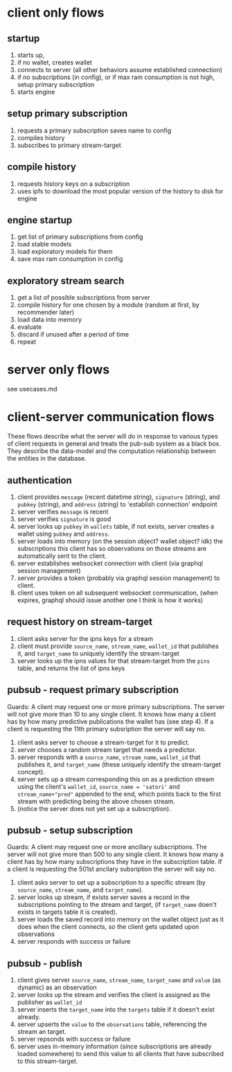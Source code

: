 # client only flows 

## startup

1. starts up, 
2. if no wallet, creates wallet
3. connects to server (all other behaviors assume established connection)
4. if no subscriptions (in config), or if max ram consumption is not high, setup primary subscription
5. starts engine

## setup primary subscription

1. requests a primary subscription saves name to config
2. compiles history
3. subscribes to primary stream-target

## compile history

1. requests history keys on a subscription
2. uses ipfs to download the most popular version of the history to disk for engine

## engine startup

1. get list of primary subscriptions from config
2. load stable models
3. load exploratory models for them
4. save max ram consumption in config

## exploratory stream search

1. get a list of possible subscriptions from server
2. compile history for one chosen by a module (random at first, by recommender later)
3. load data into memory
4. evaluate
5. discard if unused after a period of time
6. repeat 

# server only flows 

see usecases.md

# client-server communication flows

These flows describe what the server will do in response to various types of client requests in general and treats the pub-sub system as a black box. They describe the data-model and the computation relationship between the entities in the database.

## authentication

1. client provides `message` (recent datetime string), `signature` (string), and `pubkey` (string), and `address` (string) to 'establish connection' endpoint
2. server verifies `message` is recent
3. server verifies `signature` is good
4. server looks up `pubkey` in `wallets` table, if not exists, server creates a wallet using `pubkey` and `address`.
5. server loads into memory (on the session object? wallet object? idk) the subscriptions this client has so observations on those streams are automatically sent to the client.
6. server establishes websocket connection with client (via graphql session management)
7. server provides a token (probably via graphql session management) to client.
8. client uses token on all subsequent websocket communication, (when expires, graphql should issue another one I think is how it works)

## request history on stream-target

1. client asks server for the ipns keys for a stream
2. client must provide `source_name`, `stream_name`, `wallet_id` that publishes it, and `target_name` to uniquely identify the stream-target
3. server looks up the ipns values for that stream-target from the `pins` table, and returns the list of ipns keys

## pubsub - request primary subscription

Guards: A client may request one or more primary subscriptions. The server will not give more than 10 to any single client. It knows how many a client has by how many predictive publications the wallet has (see step 4). If a client is requesting the 11th primary subsription the server will say no.

1. client asks server to choose a stream-target for it to predict.
2. server chooses a random stream target that needs a predictor.
3. server responds with a `source_name`, `stream_name`, `wallet_id` that publishes it, and `target_name` (these uniquely identify the stream-target concept).
4. server sets up a stream corresponding this on as a prediction stream using the client's `wallet_id`, `source_name = 'satori'` and `stream_name+"pred"` appended to the end, which points back to the first stream with predicting being the above chosen stream.
5. (notice the server does not yet set up a subscription).

## pubsub - setup subscription

Guards: A client may request one or more ancillary subscriptions. The server will not give more than 500 to any single client. It knows how many a client has by how many subscriptions they have in the subscription table. If a client is requesting the 501st ancilary subsription the server will say no.

1. client asks server to set up a subscription to a specific stream (by `source_name`, `stream_name`, and `target_name`).
2. server looks up stream, if exists server saves a record in the subscriptions pointing to the stream and target, (if `target_name` doen't exists in targets table it is created).
3. server loads the saved record into memory on the wallet object just as it does when the client connects, so the client gets updated upon observations
4. server responds with success or failure

## pubsub - publish

1. client gives server `source_name`, `stream_name`, `target_name` and `value` (as dynamic) as an observation
2. server looks up the stream and verifies the client is assigned as the publisher as `wallet_id`
3. server inserts the `target_name` into the `targets` table if it doesn't exist already.
4. server upserts the `value` to the `observations` table, referencing the stream an target.
5. server repsonds with success or failure
6. server uses in-memory information (since subscriptions are already loaded somewhere) to send this value to all clients that have subscribed to this stream-target.